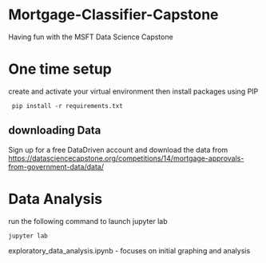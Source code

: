 # Mortgage-Classifier-Capstone
Having fun with the MSFT Data Science Capstone


# One time setup
create and activate your virtual environment
then install packages using PIP

```
 pip install -r requirements.txt
```

## downloading Data
Sign up for a free DataDriven account and download the data from https://datasciencecapstone.org/competitions/14/mortgage-approvals-from-government-data/data/

# Data Analysis
run the following command to launch jupyter lab
```
jupyter lab
```

exploratory_data_analysis.ipynb - focuses on initial graphing and analysis